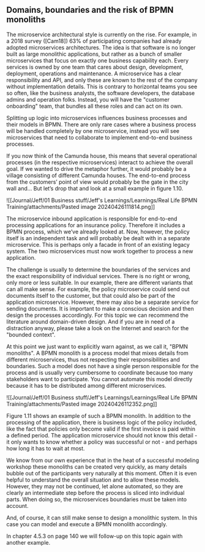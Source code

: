 ## Domains, boundaries and the risk of BPMN monoliths

The microservice architectural style is currently on the rise. For example, in a 2018 survey ([Cam18]) 63% of participating companies had already adopted microservices architectures. The idea is that software is no longer built as large monolithic applications, but rather as a bunch of smaller microservices that focus on exactly one business capability each. Every services is owned by one team that cares about design, development, deployment, operations and maintenance. A microservice has a clear responsibility and API, and only these are known to the rest of the company without implementation details. This is contrary to horizontal teams you see so often, like the business analysts, the software developers, the database admins and operation folks. Instead, you will have the "customer onboarding" team, that bundles all these roles and can act on its own.

Splitting up logic into microservices influences business processes and their models in BPMN. There are only rare cases where a business process will be handled completely by one microservice, instead you will see microservices that need to collaborate to implement end-to-end business processes.

If you now think of the Camunda house, this means that several operational processes (in the respective microservices) interact to achieve the overall goal. If we wanted to drive the metaphor further, it would probably be a village consisting of different Camunda houses. The end-to-end process from the customers’ point of view would probably be the gate in the city wall and... But let’s drop that and look at a small example in figure 1.10.

![[Journal/Jeff/01 Business stuff/Jeff's Learnings/Learnings/Real Life BPMN Training/attachments/Pasted image 20240426111814.png]]

The microservice inbound application is responsible for end-to-end processing applications for an insurance policy. Therefore it includes a BPMN process, which we’ve already looked at. Now, however, the policy itself is an independent task and will probably be dealt with in a separate microservice. This is perhaps only a facade in front of an existing legacy system. The two microservices must now work together to process a new application.

The challenge is usually to determine the boundaries of the services and the exact responsibility of individual services. There is no right or wrong, only more or less suitable. In our example, there are different variants that can all make sense. For example, the policy microservice could send out documents itself to the customer, but that could also be part of the application microservice. However, there may also be a separate service for sending documents. It is important to make a conscious decision and then design the processes accordingly. For this topic we can recommend the literature around domain-driven design. And if you are in need of a distraction anyway, please take a look on the Internet and search for the "bounded context".

At this point we just want to explicitly warn against, as we call it, "BPMN monoliths". A BPMN monolith is a process model that mixes details from different microservices, thus not respecting their responsibilities and boundaries. Such a model does not have a single person responsible for the process and is usually very cumbersome to coordinate because too many stakeholders want to participate. You cannot automate this model directly because it has to be distributed among different microservices.

![[Journal/Jeff/01 Business stuff/Jeff's Learnings/Learnings/Real Life BPMN Training/attachments/Pasted image 20240426112352.png]]

Figure 1.11 shows an example of such a BPMN monolith. In addition to the processing of the application, there is business logic of the policy included, like the fact that policies only become valid if the first invoice is paid within a defined period. The application microservice should not know this detail - it only wants to know whether a policy was successful or not - and perhaps how long it has to wait at most.

We know from our own experience that in the heat of a successful modeling workshop these monoliths can be created very quickly, as many details bubble out of the participants very naturally at this moment. Often it is even helpful to understand the overall situation and to allow these models. However, they may not be continued, let alone automated, so they are clearly an intermediate step before the process is sliced into individual parts. When doing so, the microservices boundaries must be taken into account.

And, of course, it can still make sense to design a monolithic system. In this case you can model and execute a BPMN monolith accordingly.

In chapter 4.5.3 on page 140 we will follow-up on this topic again with another example.
